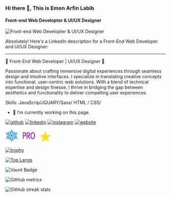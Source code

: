 ### Hi there 👋, This is Emon Arfin Labib
#### Front-end Web Developter & UI/UX Designer
![Front-end Web Developter & UI/UX Designer](https://media.licdn.com/dms/image/D4E16AQEHUdSdNrKFLQ/profile-displaybackgroundimage-shrink_350_1400/0/1700591904896?e=1715212800&v=beta&t=vhmIYwIGS8tFpkNY3IzLx40xc4ig7REZAOCHk7nUxZo)

Absolutely! Here's a LinkedIn description for a Front-End Web Developer and UI/UX Designer:

---

🌟 Front-End Web Developer | UI/UX Designer 🌟

Passionate about crafting immersive digital experiences through seamless design and intuitive interfaces. I specialize in translating creative concepts into functional, user-centric web solutions. With a blend of technical expertise and design finesse, I thrive in bridging the gap between aesthetics and functionality to deliver compelling user experiences.

Skills:  JavaScrip/JQUARY/Sass/ HTML / CSS/

- 🔭 I’m currently working on this page. 


[<img src='https://cdn.jsdelivr.net/npm/simple-icons@3.0.1/icons/github.svg' alt='github' height='40'>](https://github.com/arfinlabib)  [<img src='https://cdn.jsdelivr.net/npm/simple-icons@3.0.1/icons/linkedin.svg' alt='linkedin' height='40'>](https://www.linkedin.com/in/emonarfinlabib/)  [<img src='https://cdn.jsdelivr.net/npm/simple-icons@3.0.1/icons/instagram.svg' alt='instagram' height='40'>](https://www.instagram.com/_arfu_09/)  [<img src='https://cdn.jsdelivr.net/npm/simple-icons@3.0.1/icons/icloud.svg' alt='website' height='40'>](https://arfinlabib.github.io/arfin-labib-protfolio/)  

<a href='https://archiveprogram.github.com/'><img src='https://raw.githubusercontent.com/acervenky/animated-github-badges/master/assets/acbadge.gif' width='40' height='40'></a> <a href='https://github.com/pricing'><img src='https://raw.githubusercontent.com/acervenky/animated-github-badges/master/assets/pro.gif' width='40' height='40'></a> <a href='https://stars.github.com/'><img src='https://raw.githubusercontent.com/acervenky/animated-github-badges/master/assets/starbadge.gif' width='35' height='35'></a> 

[![trophy](https://github-profile-trophy.vercel.app/?username=arfinlabib)](https://github.com/ryo-ma/github-profile-trophy)

[![Top Langs](https://github-readme-stats.vercel.app/api/top-langs/?username=arfinlabib)](https://github.com/anuraghazra/github-readme-stats)

![Vaunt Badge](https://api.vaunt.dev/v1/github/entities/arfinlabib/contributions?format=svg&private=false)  

![GitHub metrics](https://metrics.lecoq.io/arfinlabib)  

![GitHub streak stats](https://streak-stats.demolab.com/?user=arfinlabib)  




<!--
**arfinlabib/arfinlabib** is a ✨ _special_ ✨ repository because its `README.md` (this file) appears on your GitHub profile.

Here are some ideas to get you started:

- 🔭 I’m currently working on ...
- 🌱 I’m currently learning ...
- 👯 I’m looking to collaborate on ...
- 🤔 I’m looking for help with ...
- 💬 Ask me about ...
- 📫 How to reach me: ...
- 😄 Pronouns: ...
- ⚡ Fun fact: ...
-->
